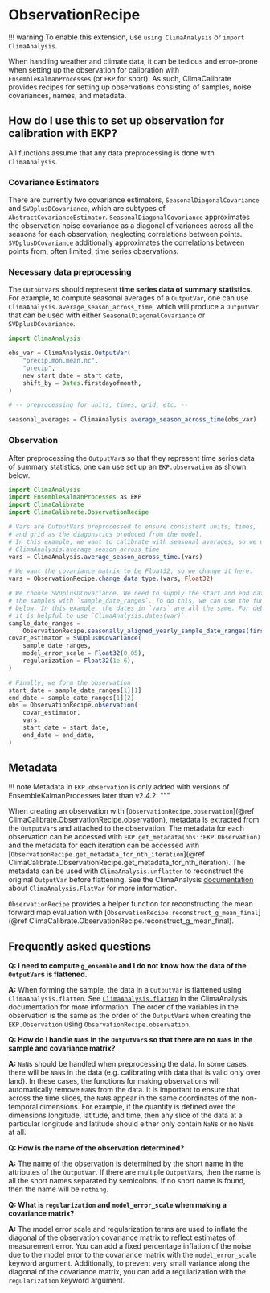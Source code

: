 # ObservationRecipe

!!! warning
    To enable this extension, use `using ClimaAnalysis` or `import
    ClimaAnalysis`.

When handling weather and climate data, it can be tedious and error-prone when
setting up the observation for calibration with `EnsembleKalmanProcesses` (or
`EKP` for short). As such, ClimaCalibrate provides recipes for setting up
observations consisting of samples, noise covariances, names, and metadata.

## How do I use this to set up observation for calibration with EKP?

All functions assume that any data preprocessing is done with `ClimaAnalysis`.

### Covariance Estimators

There are currently two covariance estimators, `SeasonalDiagonalCovariance` and
`SVDplusDCovariance`, which are subtypes of `AbstractCovarianceEstimator`.
`SeasonalDiagonalCovariance` approximates the observation noise covariance as a
diagonal of variances across all the seasons for each observation, neglecting
correlations between points. `SVDplusDCovariance` additionally approximates the
correlations between points from, often limited, time series observations.

### Necessary data preprocessing

The `OutputVar`s should represent **time series data of summary statistics**.
For example, to compute seasonal averages of a `OutputVar`, one can use
`ClimaAnalysis.average_season_across_time`, which will produce a `OutputVar`
that can be used with either `SeasonalDiagonalCovariance` or
`SVDplusDCovariance`.

```julia
import ClimaAnalysis

obs_var = ClimaAnalysis.OutputVar(
    "precip.mon.mean.nc",
    "precip",
    new_start_date = start_date,
    shift_by = Dates.firstdayofmonth,
)

# -- preprocessing for units, times, grid, etc. --

seasonal_averages = ClimaAnalysis.average_season_across_time(obs_var)
```

### Observation

After preprocessing the `OutputVar`s so that they represent time series data of
summary statistics, one can use set up an `EKP.observation` as shown below.

```julia
import ClimaAnalysis
import EnsembleKalmanProcesses as EKP
import ClimaCalibrate
import ClimaCalibrate.ObservationRecipe

# Vars are OutputVars preprocessed to ensure consistent units, times,
# and grid as the diagonstics produced from the model.
# In this example, we want to calibrate with seasonal averages, so we use
# ClimaAnalysis.average_season_across_time
vars = ClimaAnalysis.average_season_across_time.(vars)

# We want the covariance matrix to be Float32, so we change it here.
vars = ObservationRecipe.change_data_type.(vars, Float32)

# We choose SVDplusDCovariance. We need to supply the start and end dates of
# the samples with `sample_date_ranges`. To do this, we can use the function
# below. In this example, the dates in `vars` are all the same. For debugging,
# it is helpful to use `ClimaAnalysis.dates(var)`.
sample_date_ranges =
    ObservationRecipe.seasonally_aligned_yearly_sample_date_ranges(first(vars))
covar_estimator = SVDplusDCovariance(
    sample_date_ranges,
    model_error_scale = Float32(0.05),
    regularization = Float32(1e-6),
)

# Finally, we form the observation
start_date = sample_date_ranges[1][1]
end_date = sample_date_ranges[1][2]
obs = ObservationRecipe.observation(
    covar_estimator,
    vars,
    start_date = start_date,
    end_date = end_date,
)
```

## Metadata

!!! note
    Metadata in `EKP.observation` is only added with versions of
    EnsembleKalmanProcesses later than v2.4.2.
"""

When creating an observation with [`ObservationRecipe.observation`](@ref
ClimaCalibrate.ObservationRecipe.observation), metadata is extracted from the
`OutputVar`s and attached to the observation. The metadata for each observation
can be accessed with `EKP.get_metadata(obs::EKP.Observation)` and the metadata
for each iteration can be accessed with
[`ObservationRecipe.get_metadata_for_nth_iteration`](@ref
ClimaCalibrate.ObservationRecipe.get_metadata_for_nth_iteration). The metadata
can be used with `ClimaAnalysis.unflatten` to reconstruct the original
`OutputVar` before flattening. See the ClimaAnalysis
[documentation](https://clima.github.io/ClimaAnalysis.jl/dev/api/#FlatVar) about
`ClimaAnalysis.FlatVar` for more information.

`ObservationRecipe` provides a helper function for reconstructing the mean
forward map evaluation with [`ObservationRecipe.reconstruct_g_mean_final`](@ref
ClimaCalibrate.ObservationRecipe.reconstruct_g_mean_final).

## Frequently asked questions

**Q: I need to compute `g_ensemble` and I do not know how the data of the `OutputVar`s is flattened.**

**A:** When forming the sample, the data in a `OutputVar` is flattened using
`ClimaAnalysis.flatten`. See
[`ClimaAnalysis.flatten`](https://clima.github.io/ClimaAnalysis.jl/dev/flat/#Flatten)
in the ClimaAnalysis documentation for more information. The order of the
variables in the observation is the same as the order of the `OutputVar`s when
creating the `EKP.Observation` using `ObservationRecipe.observation`.

**Q: How do I handle `NaN`s in the `OutputVar`s so that there are no `NaN`s in the sample and covariance matrix?**

**A:** `NaN`s should be handled when preprocessing the data. In some cases,
there will be `NaN`s in the data (e.g. calibrating with data that is valid only
over land). In these cases, the functions for making observations will
automatically remove `NaN`s from the data. It is important to ensure that across
the time slices, the `NaN`s appear in the same coordinates of the non-temporal
dimensions. For example, if the quantity is defined over the dimensions
longitude, latitude, and time, then any slice of the data at a particular
longitude and latitude should either only contain `NaN`s or no `NaN`s at all.

**Q: How is the name of the observation determined?**

**A:** The name of the observation is determined by the short name in the
attributes of the `OutputVar`. If there are multiple `OutputVar`s, then the name
is all the short names separated by semicolons. If no short name is found, then
the name will be `nothing`.

**Q: What is `regularization` and `model_error_scale` when making a covariance matrix?**

**A:** The model error scale and regularization terms are used to inflate the
diagonal of the observation covariance matrix to reflect estimates of
measurement error. You can add a fixed percentage inflation of the noise due to
the model error to the covariance matrix with the `model_error_scale` keyword
argument. Additionally, to prevent very small variance along the diagonal of the
covariance matrix, you can add a regularization with the `regularization`
keyword argument.
